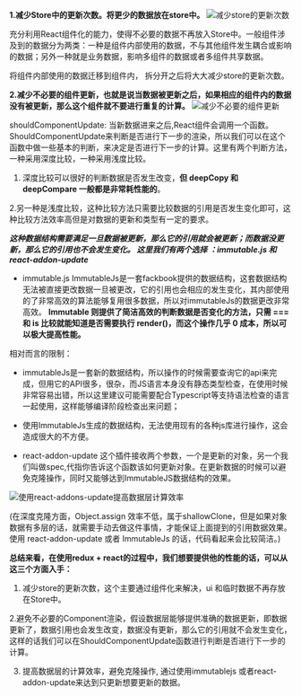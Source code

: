 
**1.减少Store中的更新次数。将更少的数据放在store中。**
![减少store的更新次数](http://upload-images.jianshu.io/upload_images/5545478-5c7cb8ac047747ca.png?imageMogr2/auto-orient/strip%7CimageView2/2/w/1240)

充分利用React组件化的能力，使得不必要的数据不再放入Store中。一般组件涉及到的数据分为两类：一种是组件内部使用的数据，不与其他组件发生耦合或影响的数据；另外一种就是业务数据，影响多组件的数据或者多组件共享数据。

将组件内部使用的数据迁移到组件内， 拆分开之后将大大减少store的更新次数。

**2.减少不必要的组件更新，也就是说当数据被更新之后，如果相应的组件内的数据没有被更新，那么这个组件就不要进行重复的计算。**
![减少不必要的组件更新](http://upload-images.jianshu.io/upload_images/5545478-c05bfe4c1ddc25de.png?imageMogr2/auto-orient/strip%7CimageView2/2/w/1240)

shouldComponentUpdate: 当新数据进来之后,React组件会调用一个函数。ShouldComponentUpdate来判断是否进行下一步的渲染，所以我们可以在这个函数中做一些基本的判断，来决定是否进行下一步的计算。这里有两个判断方法，一种采用深度比较，一种采用浅度比较。
1. 深度比较可以很好的判断数据是否发生改变，**但 deepCopy 和 deepCompare 一般都是非常耗性能的**。

2.另一种是浅度比较，这种比较方法只需要比较数据的引用是否发生变化即可，这种比较方法效率高但是对数据的更新和类型有一定的要求。

***这种数据结构需要满足一旦数据被更新，那么它的引用就会被更新；而数据没更新，那么它的引用也不会发生变化。 这里我们有两个选择 ：immutable.js 和 react-addon-update***

- immutable.js 
  ImmutableJs是一套fackbook提供的数据结构，这套数据结构无法被直接更改数据一旦被更改，它的引用也会相应的发生变化，其内部使用的了非常高效的算法能够复用很多数据，所以对immutableJs的数据更改非常高效。
**Immutable 则提供了简洁高效的判断数据是否变化的方法，只需 === 和 is 比较就能知道是否需要执行 render()，而这个操作几乎 0 成本，所以可以极大提高性能。**

相对而言的限制： 
  -  immutableJs是一套新的数据结构，所以操作的时候需要查询它的api来完成，但用它的API很多，很杂，而JS语言本身没有静态类型检查，在使用时候非常容易出错，所以这里建议可能需要配合Typescript等支持语法检查的语言一起使用，这样能够编译阶段检查出来问题；
  -  使用ImmutableJs生成的数据结构，无法使用现有的各种js库进行操作，这会造成很大的不方便。 

- react-addon-update
这个插件接收两个参数，一个是更新的对象，另一个我们叫做spec,代指你告诉这个函数该如何更新对象。在更新数据的时候可以避免克隆操作，同时又能够达到ImmutableJS数据结构的效果。

![使用react-addons-update提高数据层计算效率](http://upload-images.jianshu.io/upload_images/5545478-a256e7284143f335.png?imageMogr2/auto-orient/strip%7CimageView2/2/w/1240)

(在深度克隆方面，Object.assign 效率不低，属于shallowClone，但是如果对象数据有多层的话，就需要手动去做这件事情，才能保证上面提到的引用数据效果。使用 react-addon-update 或者 ImmutableJs 的话，代码看起来会比较简洁。)

**总结来看，在使用redux + react的过程中，我们想要提供他的性能的话，可以从这三个方面入手：**

1. 减少store的更新次数，这个主要通过组件化来解决，ui 和临时数据不再存放在Store中。

2.避免不必要的Component渲染，假设数据层能够提供准确的数据更新，即数据更新了，数据引用也会发生改变，数据没有更新，那么它的引用就不会发生变化，这样的话我们可以在ShouldComponentUpdate函数进行判断是否进行下一步的计算。

3. 提高数据层的计算效率，避免克隆操作, 通过使用immutablejs 或者react-addon-update来达到只更新想要更新的数据。
